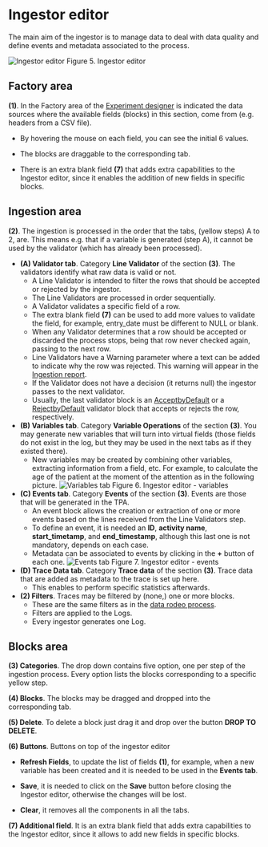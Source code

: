 ﻿---
sidebar_position: 3
---

# Ingestor editor
The main aim of the ingestor is to manage data to deal with data quality and define events and metadata associated to the process.

![Ingestor editor](/img/ingestor-editor.png "Ingestor editor")
Figure 5. Ingestor editor

## Factory area

**(1)**. In the Factory area of the [Experiment designer](./intro) is indicated the data sources where the available fields (blocks) in this section, come from (e.g. headers from a CSV file). 

*	By hovering the mouse on each field, you can see the initial 6 values. 

*	The blocks are draggable to the corresponding tab.

*	There is an extra blank field **(7)** that adds extra capabilities to the Ingestor editor, since it enables the addition of new fields in specific blocks.

## Ingestion area 

**(2)**. The ingestion is processed in the order that the tabs, (yellow steps) A to 2, are. This means e.g. that if a variable is generated (step A), it cannot be used by the validator (which has already been processed). 

*	**(A) Validator tab**. Category **Line Validator** of the section **(3)**. The validators identify what raw data is valid or not. 
	*	A Line Validator is intended to filter the rows that should be accepted or rejected by the ingestor. 
	*	The Line Validators are processed in  order sequentially. 
	*	A Validator validates a specific field of a row. 
	*	The extra blank field **(7)** can be used to add more values to validate the field, for example, entry_date must be different to NULL or blank. 
	*	When any Validator determines that a row should be accepted or discarded the process stops, being that row never checked again, passing to the next row. 
	*	Line Validators have a Warning parameter where a text can be added to indicate why the row was rejected. This warning will appear in the [Ingestion report](../pmapp/menu/more-options-menu#ingestion-report).
	*	If the Validator does not have a decision (it returns null) the ingestor passes to the next validator. 
	*	Usually, the last validator block is an [AcceptbyDefault](../../../generaldocs/reference/api/blocks/line-validators/accept-by-default) or a [RejectbyDefault](../../../generaldocs/reference/api/blocks/line-validators/reject-by-default) validator block that accepts or rejects the row, respectively. 
*	**(B) Variables tab**. Category **Variable Operations** of the section **(3)**. You may generate new variables that will turn into virtual fields (those fields do not exist in the log, but they may be used in the next tabs as if they existed there). 
	*	New variables may be created by combining other variables, extracting information from a field, etc. For example, to calculate the age of the patient at the moment of the attention as in the following picture.
	![Variables tab](/img/ingestor-editor-variables.png "Variables tab")
	Figure 6. Ingestor editor - variables
*	**(C) Events tab**. Category **Events** of the section **(3)**. Events are those that will be generated in the TPA. 
	*	An event block allows the creation or extraction of one or more events based on the lines received from the Line Validators step. 
	*	To define an event, it is needed an **ID**, **activity name**, **start_timetamp**, and **end_timestamp**, although this last one is not mandatory, depends on each case.
	*	Metadata can be associated to events by clicking in the **+** button of each one.
	![Events tab](/img/ingestor-editor-events.png "Events tab")
	Figure 7. Ingestor editor - events
*	**(D) Trace Data tab**. Category **Trace data** of the section **(3)**. Trace data that are added as metadata to the trace is set up here. 
	*	This enables to perform specific statistics afterwards.
*	**(2) Filters**. Traces may be filtered by (none,) one or more blocks.
	*	These are the same filters as in the [data rodeo process](../../../overview/phases/research/data-rodeo#data-rodeo-process). 
	*	Filters are applied to the Logs. 
	*	Every ingestor generates one Log.	

## Blocks area  

**(3) Categories**. The drop down contains five option, one per step of the ingestion process. Every option lists the blocks corresponding to a specific yellow step.

**(4) Blocks**. The blocks may be dragged and dropped into the corresponding tab. 

**(5) Delete**. To delete a block just drag it and drop over the button **DROP TO DELETE**.

**(6) Buttons**. Buttons on top of the ingestor editor

*	**Refresh Fields**, to update the list of fields **(1)**, for example, when a new variable has been created and it is needed to be used in the **Events tab**.

*	**Save**, it is needed to click on the **Save** button before closing the Ingestor editor, otherwise the changes will be lost.

*	**Clear**, it removes all the components in all the tabs.

**(7) Additional field**. It is an extra blank field that adds extra capabilities to the Ingestor editor, since it allows to add new fields in specific blocks.

